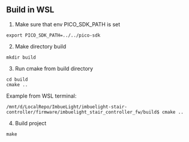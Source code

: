 ## Build in WSL

1. Make sure that env PICO_SDK_PATH is set

```
export PICO_SDK_PATH=../../pico-sdk
```

2. Make directory build 

```
mkdir build
```

3. Run cmake from build directory

```
cd build
cmake ..
```

Example from WSL terminal:
```
/mnt/d/LocalRepo/ImbueLight/imbuelight-stair-controller/firmware/imbuelight_stair_controller_fw/build$ cmake ..
```

4. Build project

```
make
```
